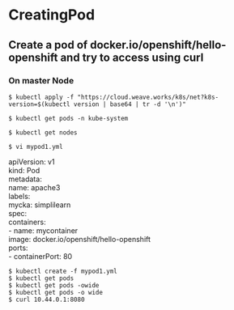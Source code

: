 # CreatingPod
## Create a pod of docker.io/openshift/hello-openshift and try to access using curl 

### On master Node

`$ kubectl apply -f "https://cloud.weave.works/k8s/net?k8s-version=$(kubectl version | base64 | tr -d '\n')" `

`$ kubectl get pods -n kube-system`

`$ kubectl get nodes`


`$ vi mypod1.yml`
<p>apiVersion: v1<br>
kind: Pod<br>
metadata:<br>
  name: apache3<br>
  labels:<br>
    mycka: simplilearn<br>
spec:<br>
  containers:<br>
  - name: mycontainer<br>
    image: docker.io/openshift/hello-openshift<br>
    ports:<br>
    - containerPort: 80</p>

`$ kubectl create -f mypod1.yml`<br>
`$ kubectl get pods`<br>
`$ kubectl get pods -owide`<br>
`$ kubectl get pods -o wide`<br>
`$ curl 10.44.0.1:8080`<br>

